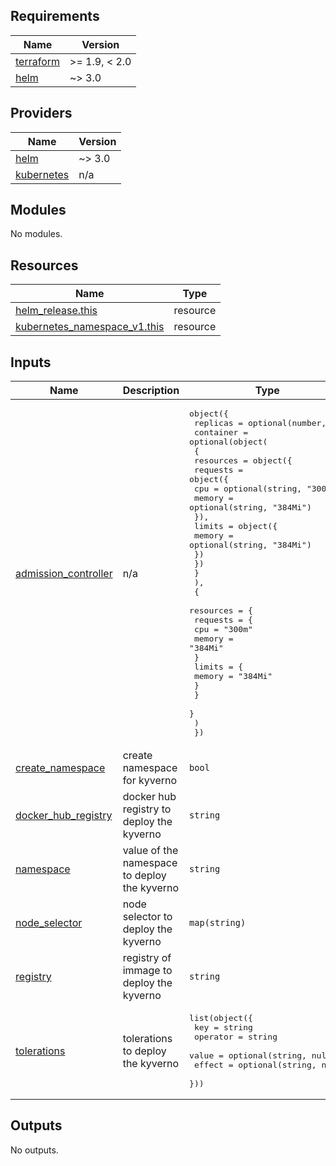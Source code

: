 <!-- BEGIN_TF_DOCS -->
## Requirements

| Name | Version |
|------|---------|
| <a name="requirement_terraform"></a> [terraform](#requirement\_terraform) | >= 1.9, < 2.0 |
| <a name="requirement_helm"></a> [helm](#requirement\_helm) | ~> 3.0 |

## Providers

| Name | Version |
|------|---------|
| <a name="provider_helm"></a> [helm](#provider\_helm) | ~> 3.0 |
| <a name="provider_kubernetes"></a> [kubernetes](#provider\_kubernetes) | n/a |

## Modules

No modules.

## Resources

| Name | Type |
|------|------|
| [helm_release.this](https://registry.terraform.io/providers/hashicorp/helm/latest/docs/resources/release) | resource |
| [kubernetes_namespace_v1.this](https://registry.terraform.io/providers/hashicorp/kubernetes/latest/docs/resources/namespace_v1) | resource |

## Inputs

| Name | Description | Type | Default | Required |
|------|-------------|------|---------|:--------:|
| <a name="input_admission_controller"></a> [admission\_controller](#input\_admission\_controller) | n/a | <pre>object({<br/>    replicas = optional(number, 2)<br/>    container = optional(object(<br/>      {<br/>        resources = object({<br/>          requests = object({<br/>            cpu    = optional(string, "300m")<br/>            memory = optional(string, "384Mi")<br/>          }),<br/>          limits = object({<br/>            memory = optional(string, "384Mi")<br/>          })<br/>        })<br/>      }<br/>      ),<br/>      {<br/>        resources = {<br/>          requests = {<br/>            cpu    = "300m"<br/>            memory = "384Mi"<br/>          }<br/>          limits = {<br/>            memory = "384Mi"<br/>          }<br/>        }<br/>      }<br/>    )<br/>  })</pre> | <pre>{<br/>  "container": {<br/>    "resources": {<br/>      "limits": {<br/>        "memory": "384Mi"<br/>      },<br/>      "requests": {<br/>        "cpu": "300m",<br/>        "memory": "384Mi"<br/>      }<br/>    }<br/>  },<br/>  "replicas": 2<br/>}</pre> | no |
| <a name="input_create_namespace"></a> [create\_namespace](#input\_create\_namespace) | create namespace for kyverno | `bool` | `true` | no |
| <a name="input_docker_hub_registry"></a> [docker\_hub\_registry](#input\_docker\_hub\_registry) | docker hub registry to deploy the kyverno | `string` | `"docker.io"` | no |
| <a name="input_namespace"></a> [namespace](#input\_namespace) | value of the namespace to deploy the kyverno | `string` | `"kyverno"` | no |
| <a name="input_node_selector"></a> [node\_selector](#input\_node\_selector) | node selector to deploy the kyverno | `map(string)` | <pre>{<br/>  "node.kubernetes.io/pool": "critical"<br/>}</pre> | no |
| <a name="input_registry"></a> [registry](#input\_registry) | registry of immage to deploy the kyverno | `string` | `"ghcr.io"` | no |
| <a name="input_tolerations"></a> [tolerations](#input\_tolerations) | tolerations to deploy the kyverno | <pre>list(object({<br/>    key      = string<br/>    operator = string<br/>    value    = optional(string, null)<br/>    effect   = optional(string, null)<br/>  }))</pre> | <pre>[<br/>  {<br/>    "key": "CriticalAddonsOnly",<br/>    "operator": "Exists"<br/>  }<br/>]</pre> | no |

## Outputs

No outputs.
<!-- END_TF_DOCS -->